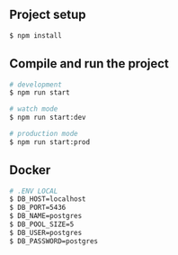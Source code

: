 ## Project setup

```bash
$ npm install
```

## Compile and run the project

```bash
# development
$ npm run start

# watch mode
$ npm run start:dev

# production mode
$ npm run start:prod
```

## Docker

```bash
# .ENV LOCAL
$ DB_HOST=localhost
$ DB_PORT=5436
$ DB_NAME=postgres
$ DB_POOL_SIZE=5
$ DB_USER=postgres
$ DB_PASSWORD=postgres
```
